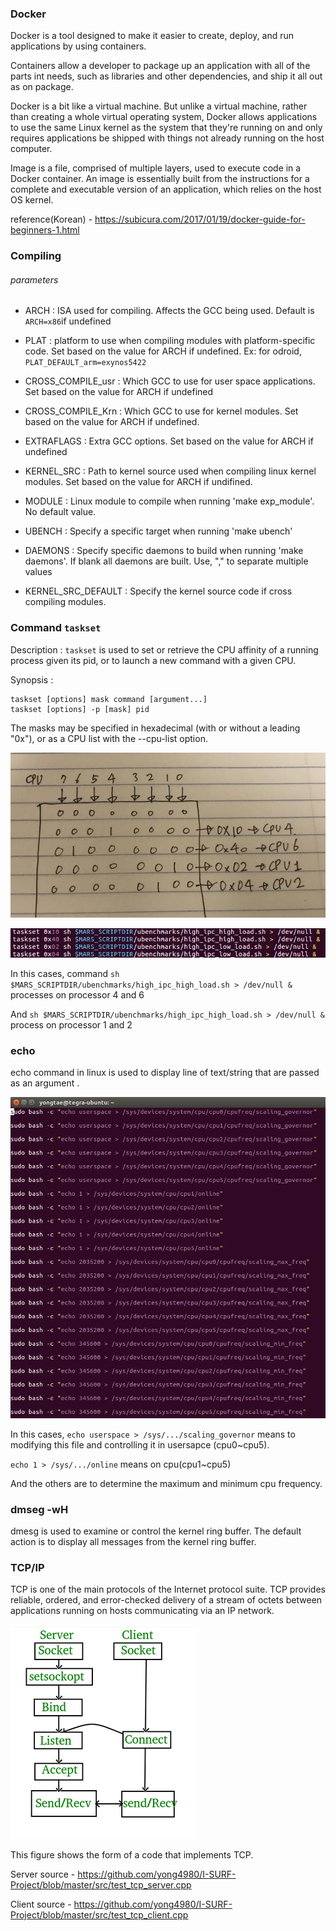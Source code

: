 

### Docker

Docker is a tool designed to make it easier to create, deploy, and run applications by using containers. 

Containers allow a developer to package up an application with all of the parts int needs, such as libraries and other dependencies, and ship it all out as on package. 

Docker is a bit like a virtual machine. But unlike a virtual machine, rather than creating a whole virtual operating system, Docker allows applications to use the same Linux kernel as the system that they're running on and only requires applications be shipped with things not already running on the host computer.

Image is a file, comprised of multiple layers, used to execute code in a Docker container. An image is essentially built from the instructions for a complete and executable version of an application, which relies on the host OS kernel.

reference(Korean) - https://subicura.com/2017/01/19/docker-guide-for-beginners-1.html



### Compiling

###### parameters

- ARCH : ISA used for compiling. Affects the GCC being used. Default is `ARCH=x86`if undefined

- PLAT : platform to use when compiling modules with platform-specific code. Set based on the value for ARCH if undefined. Ex: for odroid, `PLAT_DEFAULT_arm=exynos5422`
- CROSS_COMPILE_usr : Which GCC to use for user space applications. Set based on the value for ARCH if undefined
- CROSS_COMPILE_Krn : Which GCC to use for kernel modules. Set based on the value for ARCH if undefined.
- EXTRAFLAGS : Extra GCC options. Set based on the value for ARCH if undefined
- KERNEL_SRC : Path to kernel source used when compiling linux kernel modules. Set based on the value for ARCH if undifined.
- MODULE : Linux module to compile when running 'make exp_module'. No default value.
- UBENCH : Specify a specific target when running 'make ubench'
- DAEMONS : Specify specific daemons to build when running 'make daemons'. If blank all daemons are built. Use, "," to separate multiple values
- KERNEL_SRC_DEFAULT : Specify the kernel source code if cross compiling modules.



### Command `taskset`

Description : `taskset` is used to set or  retrieve the CPU affinity of a running process given its pid, or to launch a new command with a given CPU.

Synopsis : 

```
taskset [options] mask command [argument...]
taskset [options] -p [mask] pid
```

The masks may be specified in hexadecimal (with or without a leading "0x"), or as a CPU list with the --cpu-list option.  

![taskset_mask](./img/taskset_mask.jpg)

![taskset_example](./img/taskset_example.png)

In this cases, command `sh $MARS_SCRIPTDIR/ubenchmarks/high_ipc_high_load.sh > /dev/null &` processes on processor 4 and 6

And `sh $MARS_SCRIPTDIR/ubenchmarks/high_ipc_high_load.sh > /dev/null &` process on processor 1 and 2



### echo

echo command in linux is used to display line of text/string that are passed as an argument .

![echo_example](./img/echo_example.png)

In this cases, `echo userspace > /sys/.../scaling_governor` means to modifying this file and controlling it in usersapce (cpu0~cpu5). 

`echo 1 > /sys/.../online` means on cpu(cpu1~cpu5)

And the others are to determine the maximum and minimum cpu frequency.



### dmseg -wH

dmesg is used to examine or control the kernel ring buffer. The default action is to display all messages from the kernel ring buffer.



### TCP/IP

TCP is one of the main protocols of the Internet protocol suite. TCP provides reliable, ordered, and error-checked delivery of a stream of octets between applications running on hosts communicating via an IP network.

![socket](./img/socket.png)

This figure shows the form of a code that implements TCP.

Server source - https://github.com/yong4980/I-SURF-Project/blob/master/src/test_tcp_server.cpp

Client source - https://github.com/yong4980/I-SURF-Project/blob/master/src/test_tcp_client.cpp
